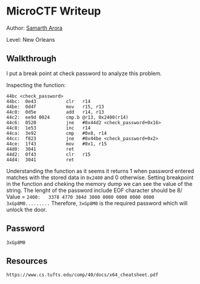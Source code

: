 # MicroCTF Writeup


Author: [Samarth Arora](https://github.com/Samadeol) 

Level: New Orleans

## Walkthrough
I put a break point at check password to analyze this problem.

Inspecting the function:
```
44bc <check_password>
44bc:  0e43           clr	r14
44be:  0d4f           mov	r15, r13
44c0:  0d5e           add	r14, r13
44c2:  ee9d 0024      cmp.b	@r13, 0x2400(r14)
44c6:  0520           jne	#0x44d2 <check_password+0x16>
44c8:  1e53           inc	r14
44ca:  3e92           cmp	#0x8, r14
44cc:  f823           jne	#0x44be <check_password+0x2>
44ce:  1f43           mov	#0x1, r15
44d0:  3041           ret
44d2:  0f43           clr	r15
44d4:  3041           ret
```
Understanding the function as it seems it returns 1 when password entered matches with the stored data in `0x2400`  and 0 otherwise.
Setting breakpoint in the function and cheking the memory dump we can see the value of the string.
The lenght of the password include EOF character should be 8/
Value  =  ```2400:   3378 4770 384d 3000 0000 0000 0000 0000   3xGp8M0.........```
Therefore, `3xGp8M0` is the required password which will unlock the door. 

## Password
`3xGp8M0`

## Resources
`https://www.cs.tufts.edu/comp/40/docs/x64_cheatsheet.pdf`
